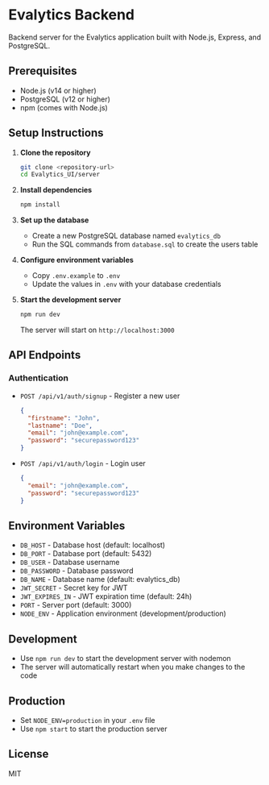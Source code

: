 # Evalytics Backend

Backend server for the Evalytics application built with Node.js, Express, and PostgreSQL.

## Prerequisites

- Node.js (v14 or higher)
- PostgreSQL (v12 or higher)
- npm (comes with Node.js)

## Setup Instructions

1. **Clone the repository**
   ```bash
   git clone <repository-url>
   cd Evalytics_UI/server
   ```

2. **Install dependencies**
   ```bash
   npm install
   ```

3. **Set up the database**
   - Create a new PostgreSQL database named `evalytics_db`
   - Run the SQL commands from `database.sql` to create the users table

4. **Configure environment variables**
   - Copy `.env.example` to `.env`
   - Update the values in `.env` with your database credentials

5. **Start the development server**
   ```bash
   npm run dev
   ```
   The server will start on `http://localhost:3000`

## API Endpoints

### Authentication

- `POST /api/v1/auth/signup` - Register a new user
  ```json
  {
    "firstname": "John",
    "lastname": "Doe",
    "email": "john@example.com",
    "password": "securepassword123"
  }
  ```

- `POST /api/v1/auth/login` - Login user
  ```json
  {
    "email": "john@example.com",
    "password": "securepassword123"
  }
  ```

## Environment Variables

- `DB_HOST` - Database host (default: localhost)
- `DB_PORT` - Database port (default: 5432)
- `DB_USER` - Database username
- `DB_PASSWORD` - Database password
- `DB_NAME` - Database name (default: evalytics_db)
- `JWT_SECRET` - Secret key for JWT
- `JWT_EXPIRES_IN` - JWT expiration time (default: 24h)
- `PORT` - Server port (default: 3000)
- `NODE_ENV` - Application environment (development/production)

## Development

- Use `npm run dev` to start the development server with nodemon
- The server will automatically restart when you make changes to the code

## Production

- Set `NODE_ENV=production` in your `.env` file
- Use `npm start` to start the production server

## License

MIT
